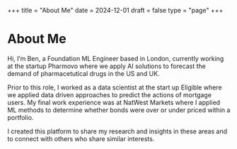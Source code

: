 +++
title = "About Me"
date = 2024-12-01
draft = false
type = "page"
+++






# About Me


Hi, I’m Ben, a Foundation ML Engineer based in London, currently working at the startup Pharmovo where we apply AI solutions to forecast the demand of pharmacetutical drugs in the US and UK.

Prior to this role, I worked as a data scientist at the start up Eligible where we applied data driven approaches to predict the actions of mortgage users. My final work experience was at NatWest Markets where I applied ML methods to determine whether bonds were over or under priced within a portfolio.

I created this platform to share my research and insights in these areas and to connect with others who share similar interests.
